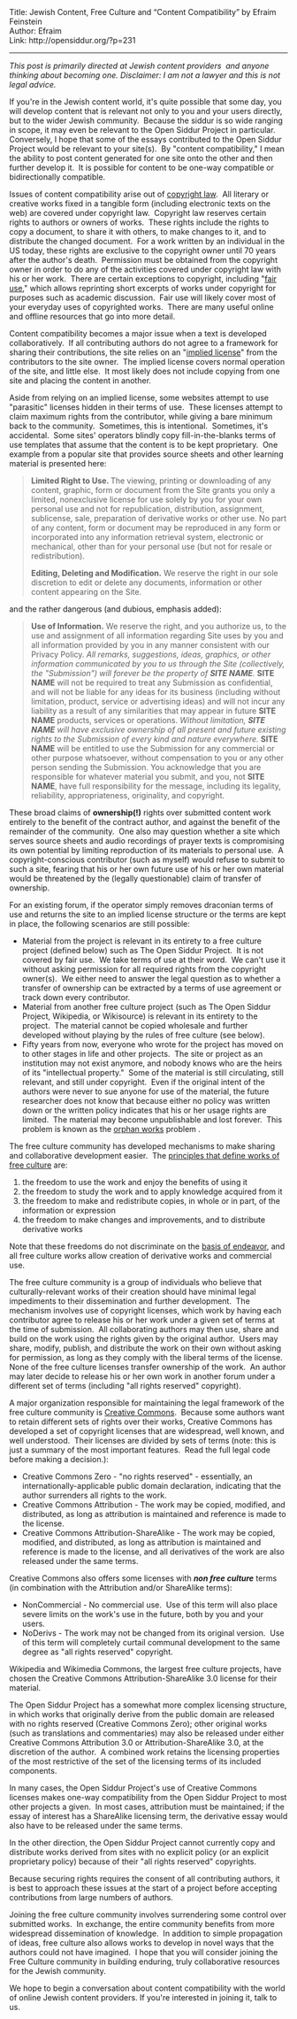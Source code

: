 <html>
<head></head>
<body>
Title: Jewish Content, Free Culture and “Content Compatibility” by Efraim Feinstein<br />
Author: Efraim<br />
Link: http://opensiddur.org/?p=231
<p />
<hr />

<i>This post is primarily directed at Jewish content providers  and anyone thinking about becoming one. Disclaimer: I am not a lawyer and this is not legal advice.</i>

If you're in the Jewish content world, it's quite possible that some day, you will develop  content that is relevant not only to you and your users directly, but to the wider Jewish community.  Because the siddur is so wide ranging in scope, it may even be relevant to the Open  Siddur Project in particular.  Conversely, I hope that some of the essays  contributed to the Open Siddur Project would be relevant to your site(s).  By "content compatibility," I  mean the ability to post content generated for one site onto the other  and then further develop it.  It is possible for content to be one-way  compatible or bidirectionally compatible.

Issues of content compatibility arise out of <a title="copyright law" href="http://en.wikipedia.org/wiki/Copyright">copyright law</a>.  All  literary or creative works fixed in a tangible form (including  electronic texts on the web) are covered under copyright law.  Copyright  law reserves certain rights to authors or owners of works.  These rights  include the rights to copy a document, to share it with others, to make  changes to it, and to distribute the changed document.  For a work  written by an individual in the US today, these rights are exclusive to  the copyright owner until 70 years after the author's death.  Permission  must be obtained from the copyright owner in order to do any of the  activities covered under copyright law with his or her work.  There are  certain exceptions to copyright, including "<a title="fair use" href="http://en.wikipedia.org/wiki/Fair_use" >fair use</a>," which allows  reprinting short excerpts of works under copyright for purposes such as  academic discussion.  Fair use will likely cover most of your everyday  uses of copyrighted works.  There are many useful online and offline  resources that go into more detail.

Content compatibility becomes a major issue when a text is developed  collaboratively.  If all contributing authors do not agree to a  framework for sharing their contributions, the site relies on an  "<a href="http://en.wikipedia.org/wiki/Implied_license">implied license</a>" from  the contributors to the site owner.  The implied license covers normal  operation of the site, and little else.  It most likely does not include  copying from one site and placing the content in another.

Aside from relying on an implied license, some websites attempt to use  "parasitic" licenses hidden in their terms of use.  These licenses  attempt to claim maximum rights from the contributor, while giving a  bare minimum back to the community.  Sometimes, this is intentional.  Sometimes, it's accidental.  Some sites' operators blindly copy fill-in-the-blanks terms of use templates that assume that the content is to be kept proprietary.  One example from a popular site that provides source sheets and other learning material is presented here:

<blockquote>

<b>Limited Right to Use. </b>
The viewing, printing or downloading of any content, graphic, form or  document from the Site grants you only a limited, nonexclusive license  for use solely by you for your own personal use and not for  republication, distribution, assignment, sublicense, sale, preparation  of derivative works or other use. No part of any content, form or  document may be reproduced in any form or incorporated into any  information retrieval system, electronic or mechanical, other than for  your personal use (but not for resale or redistribution).



<b>Editing, Deleting and Modification.</b>
We reserve the right in our sole discretion to edit or delete any  documents, information or other content appearing on the Site.

</blockquote>

and the rather dangerous (and dubious, emphasis added):

<blockquote>

<b>Use of Information.</b>
We reserve the right, and you authorize us, to the use and assignment of  all information regarding Site uses by you and all information provided  by you in any manner consistent with our Privacy Policy. <em>All  remarks, suggestions, ideas, graphics, or other information communicated  by you to us through the Site (collectively, the "Submission") will  forever be the property of <b>SITE NAME</b>.</em> <b>SITE NAME</b> will not be  required to treat any Submission as confidential, and will not be liable  for any ideas for its business (including without limitation, product,  service or advertising ideas) and will not incur any liability as a  result of any similarities that may appear in future <b>SITE NAME</b>  products, services or operations. <em>Without limitation, <b>SITE NAME</b> will have exclusive ownership of all present and future existing  rights to the Submission of every kind and nature everywhere.</em>  <b>SITE NAME</b> will be entitled to use the Submission for any commercial  or other purpose whatsoever, without compensation to you or any other  person sending the Submission. You acknowledge that you are responsible  for whatever material you submit, and you, not <b>SITE NAME</b>, have  full responsibility for the message, including its legality,  reliability, appropriateness, originality, and copyright.

</blockquote>

These broad claims of <strong>ownership(!)</strong> rights over submitted content work  entirely to the benefit of the contract author, and against the benefit  of the remainder of the community.  One also may question whether a site  which serves source sheets and audio recordings of prayer texts is  compromising its own potential by limiting reproduction of its materials  to personal use.  A copyright-conscious contributor (such as myself)  would refuse to submit to such a site, fearing that his or her own  future use of his or her own material would be threatened by the  (legally questionable) claim of transfer of ownership.

For an existing forum, if the operator simply removes draconian terms of use and returns the site to an implied license structure or the terms are kept in place, the following scenarios are still possible:

<ul>
<li>Material from the project is relevant in its entirety to a  free culture project (defined below) such as The Open Siddur Project.   It is not covered by fair use.  We take terms of use at their word.  We  can't use it without asking permission for all required rights from the  copyright owner(s).  We either need to answer the legal question as to  whether a transfer of ownership can be extracted by a terms of use  agreement or track down every contributor.</li>
<li>Material from another free culture project (such as The Open Siddur  Project, Wikipedia, or Wikisource) is relevant in its entirety to the  project.  The material cannot be copied wholesale and  further developed without playing by the rules of free culture (see below).</li>
<li>Fifty years from now, everyone who wrote for the project has moved on to other stages in life and other projects.  The site or project as an institution may not exist anymore, and nobody knows who are the  heirs of its "intellectual property."  Some of the material is still  circulating, still relevant, and still under copyright.  Even if the  original intent of the authors were never to sue anyone for use of the  material, the future researcher does not know that because either no  policy was written down or the written policy indicates that his or her  usage rights are limited.  The material may become unpublishable and  lost forever.  This problem is known as the <a href="http://en.wikipedia.org/wiki/Orphan_works">orphan works</a> problem  .</li>
</ul>

The free culture community has developed mechanisms to make sharing and  collaborative development easier.  The <a href="http://freedomdefined.org/Definition">principles that define works of  free culture</a> are:

<ol>
    <li>the freedom to use the work and enjoy the benefits of using it</li>
    <li>the freedom to study the work and to apply knowledge acquired from it</li>
    <li>the freedom to make and redistribute copies, in whole or in part, of  the information or expression</li>
    <li>the freedom to make changes and improvements, and to distribute  derivative works</li>
</ol>

Note that these freedoms do not discriminate on the <a href="http://www.opensource.org/docs/definition.php">basis of endeavor</a>, and all free culture  works allow creation of derivative works and commercial use.

The free culture community is a group of individuals who believe that  culturally-relevant works of their creation should have minimal legal  impediments to their dissemination and further development.  The  mechanism involves use of copyright licenses, which work by having each  contributor agree to release his or her work under a given set of terms  at the time of submission.  All collaborating authors may then use,  share and build on the work using the rights given by the original  author.  Users may share, modify, publish, and distribute the work on  their own without asking for permission, as long as they comply with the  liberal terms of the license.  None of the free culture licenses  transfer ownership of the work.  An author may later decide to release  his or her own work in another forum under a different set of terms  (including "all rights reserved" copyright).

A major organization responsible for maintaining the legal framework of  the free culture community is <a href="http://creativecommons.org/">Creative Commons</a>.  Because some authors want to retain  different sets of rights over their works, Creative Commons has  developed a set of copyright licenses that are widespread, well known,  and well understood.  Their licenses are divided by sets of terms (note:  this is just a summary of the most important features.  Read the full  legal code before making a decision.):

<ul>
<li>Creative Commons Zero - "no rights reserved" - essentially, an  internationally-applicable public domain declaration, indicating that  the author surrenders all rights to the work.</li>
<li>Creative Commons Attribution - The work may be copied, modified, and  distributed, as long as attribution is maintained and reference is made  to the license.</li>
<li>Creative Commons Attribution-ShareAlike - The work may be copied,  modified, and distributed, as long as attribution is maintained and  reference is made to the license, and all derivatives of the work are  also released under the same terms.</li>
</ul>

Creative Commons also offers some licenses with <strong><span><em></span>non free culture<span></em></span></strong> terms  (in combination with the Attribution and/or ShareAlike terms):

<ul>
<li>NonCommercial - No commercial use.  Use of this term will also place  severe limits on the work's use in the future, both by you and your users.</li>
<li>NoDerivs - The work may not be changed from its original version.  Use  of this term will completely curtail communal development to the same  degree as "all rights reserved" copyright.</li>
</ul>

Wikipedia and Wikimedia Commons, the largest free culture projects, have  chosen the Creative Commons Attribution-ShareAlike 3.0 license for their  material.

The Open Siddur Project has a somewhat more complex licensing structure,  in which works that originally derive from the public domain are  released with no rights reserved (Creative Commons Zero); other original  works (such as translations and commentaries) may also be released under  either Creative Commons Attribution 3.0 or Attribution-ShareAlike 3.0,  at the discretion of the author.  A combined work retains the licensing  properties of the most restrictive of the set of the licensing terms of  its included components.

In many cases, the Open Siddur Project's use of Creative Commons  licenses makes one-way compatibility from the Open Siddur Project to most other projects a given.  In most cases, attribution must be  maintained; if the essay of interest has a ShareAlike licensing term,  the derivative essay would also have to be released under the same terms.

In the other direction, the Open Siddur Project cannot currently copy  and distribute works derived from sites with no explicit policy (or an explicit proprietary policy) because of their "all rights reserved" copyrights.

Because securing rights requires the consent of all contributing  authors, it is best to approach these issues at the start of a project  before accepting contributions from large numbers of authors.

Joining the free culture community involves surrendering some control  over submitted works.  In exchange, the entire community benefits from  more widespread dissemination of knowledge.  In addition to simple  propagation of ideas, free culture also allows works to develop in novel  ways that the authors could not have imagined.  I hope that you will  consider joining the Free Culture community in building enduring, truly  collaborative resources for the Jewish community.

We hope to begin a conversation about content compatibility with the world of online Jewish content providers.  If you're interested in joining it, talk to us.
</body>
</html>